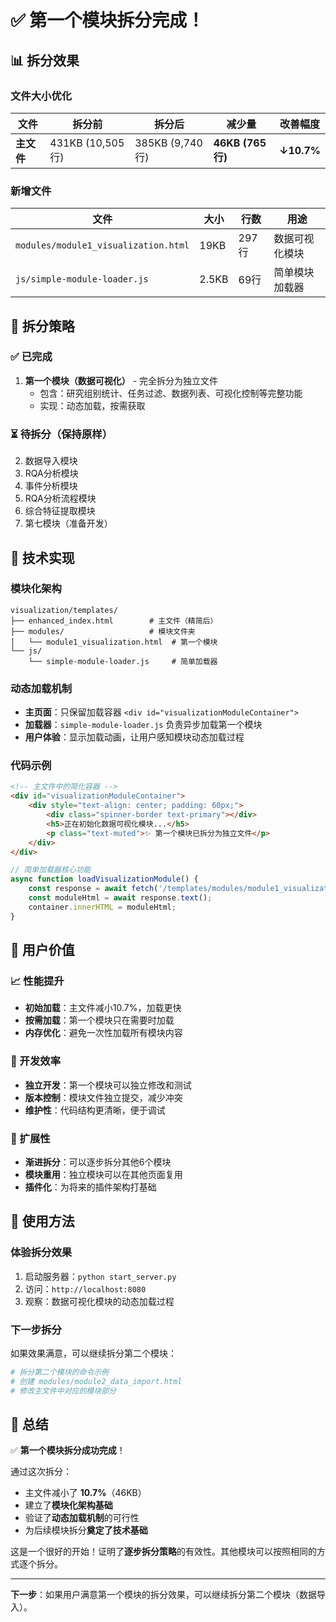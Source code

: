 # ✅ 第一个模块拆分完成！

## 📊 拆分效果

### 文件大小优化
| 文件 | 拆分前 | 拆分后 | 减少量 | 改善幅度 |
|------|--------|--------|--------|----------|
| **主文件** | 431KB (10,505行) | 385KB (9,740行) | **46KB (765行)** | **↓10.7%** |

### 新增文件
| 文件 | 大小 | 行数 | 用途 |
|------|------|------|------|
| `modules/module1_visualization.html` | 19KB | 297行 | 数据可视化模块 |
| `js/simple-module-loader.js` | 2.5KB | 69行 | 简单模块加载器 |

## 🎯 拆分策略

### ✅ 已完成
1. **第一个模块（数据可视化）** - 完全拆分为独立文件
   - 包含：研究组别统计、任务过滤、数据列表、可视化控制等完整功能
   - 实现：动态加载，按需获取

### ⏳ 待拆分（保持原样）
2. 数据导入模块
3. RQA分析模块  
4. 事件分析模块
5. RQA分析流程模块
6. 综合特征提取模块
7. 第七模块（准备开发）

## 🚀 技术实现

### 模块化架构
```
visualization/templates/
├── enhanced_index.html        # 主文件（精简后）
├── modules/                   # 模块文件夹
│   └── module1_visualization.html  # 第一个模块
└── js/
    └── simple-module-loader.js     # 简单加载器
```

### 动态加载机制
- **主页面**：只保留加载容器 `<div id="visualizationModuleContainer">`
- **加载器**：`simple-module-loader.js` 负责异步加载第一个模块
- **用户体验**：显示加载动画，让用户感知模块动态加载过程

### 代码示例
```html
<!-- 主文件中的简化容器 -->
<div id="visualizationModuleContainer">
    <div style="text-align: center; padding: 60px;">
        <div class="spinner-border text-primary"></div>
        <h5>正在初始化数据可视化模块...</h5>
        <p class="text-muted">✨ 第一个模块已拆分为独立文件</p>
    </div>
</div>
```

```javascript
// 简单加载器核心功能
async function loadVisualizationModule() {
    const response = await fetch('/templates/modules/module1_visualization.html');
    const moduleHtml = await response.text();
    container.innerHTML = moduleHtml;
}
```

## 🎉 用户价值

### 📈 性能提升
- **初始加载**：主文件减小10.7%，加载更快
- **按需加载**：第一个模块只在需要时加载
- **内存优化**：避免一次性加载所有模块内容

### 🔧 开发效率
- **独立开发**：第一个模块可以独立修改和测试
- **版本控制**：模块文件独立提交，减少冲突
- **维护性**：代码结构更清晰，便于调试

### 🎯 扩展性
- **渐进拆分**：可以逐步拆分其他6个模块
- **模块重用**：独立模块可以在其他页面复用
- **插件化**：为将来的插件架构打基础

## 🔄 使用方法

### 体验拆分效果
1. 启动服务器：`python start_server.py`
2. 访问：`http://localhost:8080`
3. 观察：数据可视化模块的动态加载过程

### 下一步拆分
如果效果满意，可以继续拆分第二个模块：
```bash
# 拆分第二个模块的命令示例
# 创建 modules/module2_data_import.html
# 修改主文件中对应的模块部分
```

## 📝 总结

✅ **第一个模块拆分成功完成**！

通过这次拆分：
- 主文件减小了 **10.7%**（46KB）
- 建立了**模块化架构基础**
- 验证了**动态加载机制**的可行性
- 为后续模块拆分**奠定了技术基础**

这是一个很好的开始！证明了**逐步拆分策略**的有效性。其他模块可以按照相同的方式逐个拆分。

---

**下一步**：如果用户满意第一个模块的拆分效果，可以继续拆分第二个模块（数据导入）。